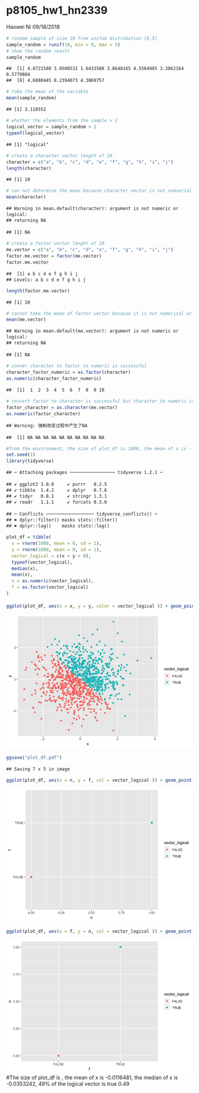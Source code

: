 p8105\_hw1\_hn2339
================
Haowei Ni
09/18/2018

``` r
# random sample of size 10 from unifom distrubution [0,5]
sample_random = runif(10, min = 0, max = 5)
# show the random result 
sample_random
```

    ##  [1] 4.8721580 3.0500531 1.6433588 3.8648165 4.5564985 3.3862164 0.5779884
    ##  [8] 4.6880445 0.2394073 4.3069757

``` r
# take the mean of the variable 
mean(sample_random)
```

    ## [1] 3.118552

``` r
# whether the elements from the sample > 2 
logical_vector = sample_random > 2
typeof(logical_vector)
```

    ## [1] "logical"

``` r
# create a character vector length of 10
character = c("a", "b", "c", "d", "e", "f", "g", "h", "i", "j")
length(character)
```

    ## [1] 10

``` r
# can not determine the mean because character vector is not numcerial or logical
mean(character)
```

    ## Warning in mean.default(character): argument is not numeric or logical:
    ## returning NA

    ## [1] NA

``` r
# create a factor vector lenght of 10
me.vector = c("a", "b", "c", "d", "e", "f", "g", "h", "i", "j")
factor.me.vector = factor(me.vector)
factor.me.vector
```

    ##  [1] a b c d e f g h i j
    ## Levels: a b c d e f g h i j

``` r
length(factor.me.vector)
```

    ## [1] 10

``` r
# cannot take the mean of factor vector because it is not numerical or logical 
mean(me.vector)
```

    ## Warning in mean.default(me.vector): argument is not numeric or logical:
    ## returning NA

    ## [1] NA

``` r
# conver character to factor to numeric is successful 
character_factor_numeric = as.factor(character)
as.numeric(character_factor_numeric)
```

    ##  [1]  1  2  3  4  5  6  7  8  9 10

``` r
# convert factor to character is successful but character to numeric is not successful 
factor_character = as.character(me.vector)
as.numeric(factor_character)
```

    ## Warning: 强制改变过程中产生了NA

    ##  [1] NA NA NA NA NA NA NA NA NA NA

``` r
#from the environment, the size of plot_df is 1000, the mean of x is - 0.01164814 the median of x is -0.03532423, 49% of the logical vector is true 
set.seed(1)
library(tidyverse)
```

    ## ─ Attaching packages ───────────────── tidyverse 1.2.1 ─

    ## ✔ ggplot2 3.0.0     ✔ purrr   0.2.5
    ## ✔ tibble  1.4.2     ✔ dplyr   0.7.6
    ## ✔ tidyr   0.8.1     ✔ stringr 1.3.1
    ## ✔ readr   1.1.1     ✔ forcats 0.3.0

    ## ─ Conflicts ────────────────── tidyverse_conflicts() ─
    ## ✖ dplyr::filter() masks stats::filter()
    ## ✖ dplyr::lag()    masks stats::lag()

``` r
plot_df = tibble(
  x = rnorm(1000, mean = 0, sd = 1),
  y = rnorm(1000, mean = 0, sd = 1),
  vector_logical = c(x + y > 0),
  typeof(vector_logical),
  median(x),
  mean(x),
  n = as.numeric(vector_logical),
  f = as.factor(vector_logical)
) 
  
ggplot(plot_df, aes(x = x, y = y, color = vector_logical )) + geom_point()
```

![](p8105_hw1_hn2339_files/figure-markdown_github/HW1_Question2-1.png)

``` r
ggsave("plot_df.pdf")
```

    ## Saving 7 x 5 in image

``` r
ggplot(plot_df, aes(x = n, y = f, col = vector_logical )) + geom_point()
```

![](p8105_hw1_hn2339_files/figure-markdown_github/HW1_Question2-2.png)

``` r
ggplot(plot_df, aes(x = f, y = n, col = vector_logical )) + geom_point()
```

![](p8105_hw1_hn2339_files/figure-markdown_github/HW1_Question2-3.png) \#The size of plot\_df is , the mean of x is -0.0116481, the median of x is -0.0353242, 49% of the logical vector is true 0.49
